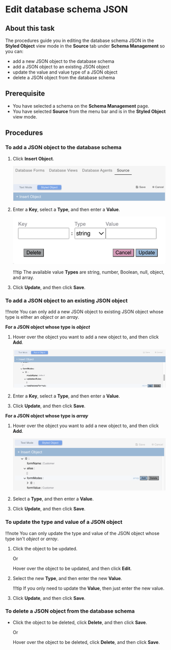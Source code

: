 # Edit database schema JSON

## About this task

The procedures guide you in editing the database schema JSON in the **Styled Object** view mode in the **Source** tab under **Schema Management** so you can:

- add a new JSON object to the database schema
- add a JSON object to an existing JSON object
- update the value and value type of a JSON object
- delete a JSON object from the database schema

## Prerequisite

- You have selected a schema on the **Schema Management** page.
- You have selected **Source** from the menu bar and is in the **Styled Object** view mode.  

## Procedures

### To add a JSON object to the database schema

1. Click **Insert Object**.

    ![Insert Object](../../assets/images/insertjsonobject.png)

2. Enter a **Key**, select a **Type**, and then enter a **Value**.

    ![Insert Object](../../assets/images/insertjsonobject1.png)
 
    !!!tip
        The available value **Types** are string, number, Boolean, null, object, and array.

3. Click **Update**, and then click **Save**. 

### To add a JSON object to an existing JSON object

!!!note
    You can only add a new JSON object to existing JSON object whose type is either an *object* or an *array*. 

**For a JSON object whose type is *object***

1.	Hover over the object you want to add a new object to, and then click **Add**.

    ![Insert Object](../../assets/images/insertjsonobject2.png)

2.	Enter a **Key**, select a **Type**, and then enter a **Value**.
3.	Click **Update**, and then click **Save**. 

**For a JSON object whose type is *array***

1. Hover over the object you want to add a new object to, and then click **Add**.

    ![Insert Object](../../assets/images/insertjsonobject3.png)

2.	Select a **Type**, and then enter a **Value**.
3.	Click **Update**, and then click **Save**. 

### To update the type and value of a JSON object

!!!note
    You can only update the type and value of the JSON object whose type isn't *object* or *array*. 

1. Click the object to be updated.

    Or
	
    Hover over the object to be updated, and then click **Edit**.

2.	Select the new **Type**, and then enter the new **Value**.

    !!!tip
        If you only need to update the **Value**, then just enter the new value.

3.	Click **Update**, and then click **Save**. 


### To delete a JSON object from the database schema

- Click the object to be deleted, click **Delete**, and then click **Save**.

    Or

    Hover over the object to be deleted, click **Delete**, and then click **Save**.
